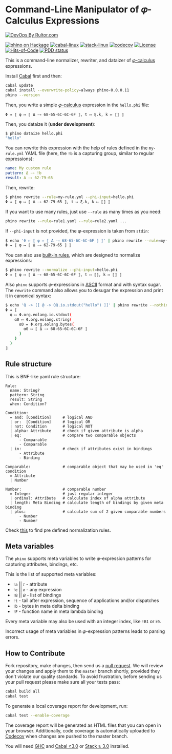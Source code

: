 # Command-Line Manipulator of 𝜑-Calculus Expressions

[![DevOps By Rultor.com](https://www.rultor.com/b/objectionary/phino)](https://www.rultor.com/p/objectionary/phino)

[![`phino` on Hackage](https://img.shields.io/hackage/v/phino)](http://hackage.haskell.org/package/phino)
[![cabal-linux](https://github.com/objectionary/phino/actions/workflows/cabal.yml/badge.svg)](https://github.com/objectionary/phino/actions/workflows/cabal.yml)
[![stack-linux](https://github.com/objectionary/phino/actions/workflows/stack.yml/badge.svg)](https://github.com/objectionary/phino/actions/workflows/stack.yml)
[![codecov](https://codecov.io/gh/objectionary/phino/branch/master/graph/badge.svg)](https://codecov.io/gh/objectionary/phino)
[![License](https://img.shields.io/badge/license-MIT-green.svg)](LICENSES/MIT.txt)
[![Hits-of-Code](https://hitsofcode.com/github/objectionary/phino?branch=master&label=Hits-of-Code)](https://hitsofcode.com/github/objectionary/phino/view?branch=master&label=Hits-of-Code)
[![PDD status](https://www.0pdd.com/svg?name=objectionary/phino)](https://www.0pdd.com/p?name=objectionary/phino)

This is a command-line normalizer, rewriter, and dataizer
of [𝜑-calculus](https://www.eolang.org) expressions.

Install [Cabal][cabal] first and then:

```bash
cabal update
cabal install --overwrite-policy=always phino-0.0.0.11
phino --version
```

Then, you write a simple [𝜑-calculus](https://www.eolang.org) expression
in the `hello.phi` file:

```text
Φ ↦ ⟦ φ ↦ ⟦ Δ ⤍ 68-65-6C-6C-6F ⟧, t ↦ ξ.k, k ↦ ⟦⟧ ⟧
```

Then, you dataize it (**under development**):

```bash
$ phino dataize hello.phi
"hello"
```

You can rewrite this expression with the help of rules
defined in the `my-rule.yml` YAML file (here, the `!b` is a capturing group,
similar to regular expressions):

```yaml
name: My custom rule
pattern: Δ ⤍ !b
result: Δ ⤍ 62-79-65
```

Then, rewrite:

```bash
$ phino rewrite --rule=my-rule.yml --phi-input=hello.phi
Φ ↦ ⟦ φ ↦ ⟦ Δ ⤍ 62-79-65 ⟧, t ↦ ξ.k, k ↦ ⟦⟧ ⟧
```

If you want to use many rules, just use `--rule` as many times as you need:

```bash
phino rewrite --rule=rule1.yaml --rule=rule2.yaml ...
```

If `--phi-input` is not provided, the 𝜑-expression is taken from `stdin`:

```bash
$ echo 'Φ ↦ ⟦ φ ↦ ⟦ Δ ⤍ 68-65-6C-6C-6F ⟧ ⟧' | phino rewrite --rule=my-rule.yml
Φ ↦ ⟦ φ ↦ ⟦ Δ ⤍ 62-79-65 ⟧ ⟧
```

You can also use [built-in rules](resources/normalize.yaml), which are designed
to normalize expressions:

```bash
$ phino rewrite --normalize --phi-input=hello.phi
Φ ↦ ⟦ φ ↦ ⟦ Δ ⤍ 68-65-6C-6C-6F ⟧, t ↦ ⟦⟧, k ↦ ⟦⟧ ⟧
```

Also `phino` supports 𝜑-expressions in
[ASCII](https://en.wikipedia.org/wiki/ASCII) format and with
syntax sugar. The `rewrite` command also allows you to desugar the expression
and print it in canonical syntax:

```bash
$ echo 'Q -> [[ @ -> QQ.io.stdout("hello") ]]' | phino rewrite --nothing
Φ ↦ ⟦
  φ ↦ Φ.org.eolang.io.stdout(
    α0 ↦ Φ.org.eolang.string(
      α0 ↦ Φ.org.eolang.bytes(
        α0 ↦ ⟦ Δ ⤍ 68-65-6C-6C-6F ⟧
      )
    )
  )
⟧
```

## Rule structure

This is BNF-like yaml rule structure:

```bnfc
Rule:
  name: String?
  pattern: String
  result: String
  when: Condition?

Condition:
  = and: [Condition]     # logical AND
  | or:  [Condition]     # logical OR
  | not: Condition       # logical NOT
  | alpha: Attribute     # check if given attribute is alpha
  | eq:                  # compare two comparable objects
      - Comparable
      - Comparable
  | in:                  # check if attributes exist in bindings
      - Attribute
      - Binding

Comparable:              # comparable object that may be used in 'eq' condition
  = Attribute
  | Number

Number:                  # comparable number
  = Integer              # just regular integer
  | ordinal: Attribute   # calculate index of alpha attribute
  | length: Meta Binding # calculate length of bindings by given meta binding
  | plus:                # calculate sum of 2 given comparable numbers
      - Number
      - Number
```

Check [this](resources) to find pre defined normalization rules.

## Meta variables

The `phino` supports meta variables to write 𝜑-expression patterns for
capturing attributes, bindings, etc.

This is the list of supported meta variables:

* `!a` || `𝜏` - attribute
* `!e` || `𝑒` - any expression
* `!B` || `𝐵` - list of bindings
* `!t` - tail after expression, sequence of applications and/or dispatches
* `!b` - bytes in meta delta binding
* `!F` - function name in meta lambda binding

Every meta variable may also be used with an integer index, like `!B1` or `𝜏0`.

Incorrect usage of meta variables in 𝜑-expression patterns leads to
parsing errors.

## How to Contribute

Fork repository, make changes, then send us a [pull request][guidelines].
We will review your changes and apply them to the `master` branch shortly,
provided they don't violate our quality standards. To avoid frustration,
before sending us your pull request please make sure all your tests pass:

```bash
cabal build all
cabal test
```

To generate a local coverage report for development, run:

```bash
cabal test --enable-coverage
```

The coverage report will be generated as HTML files that you can open in your browser.
Additionally, code coverage is automatically uploaded to
[Codecov](https://codecov.io/gh/objectionary/phino) when changes are pushed to
the master branch.

You will need [GHC] and [Cabal ≥3.0][cabal] or [Stack ≥ 3.0][stack] installed.

[cabal]: https://www.haskell.org/cabal/
[stack]: https://docs.haskellstack.org/en/stable/install_and_upgrade/
[GHC]: https://www.haskell.org/ghc/
[guidelines]: https://www.yegor256.com/2014/04/15/github-guidelines.html
